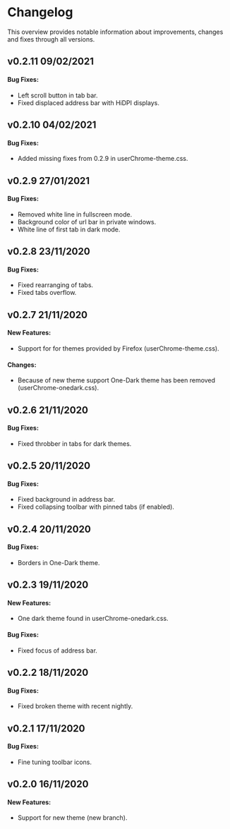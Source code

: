 # Changelog

This overview provides notable information about improvements, changes and fixes through all versions.

## v0.2.11 09/02/2021

#### Bug Fixes:

- Left scroll button in tab bar.
- Fixed displaced address bar with HiDPI displays.

## v0.2.10 04/02/2021

#### Bug Fixes:

- Added missing fixes from 0.2.9 in userChrome-theme.css.

## v0.2.9 27/01/2021

#### Bug Fixes:

- Removed white line in fullscreen mode.
- Background color of url bar in private windows.
- White line of first tab in dark mode.

## v0.2.8 23/11/2020

#### Bug Fixes:

- Fixed rearranging of tabs.
- Fixed tabs overflow.

## v0.2.7 21/11/2020

#### New Features:

- Support for for themes provided by Firefox (userChrome-theme.css).

#### Changes:

- Because of new theme support One-Dark theme has been removed (userChrome-onedark.css).

## v0.2.6 21/11/2020

#### Bug Fixes:

- Fixed throbber in tabs for dark themes.

## v0.2.5 20/11/2020

#### Bug Fixes:

- Fixed background in address bar.
- Fixed collapsing toolbar with pinned tabs (if enabled).

## v0.2.4 20/11/2020

#### Bug Fixes:

- Borders in One-Dark theme.

## v0.2.3 19/11/2020

#### New Features:

- One dark theme found in userChrome-onedark.css.

#### Bug Fixes:

- Fixed focus of address bar.

## v0.2.2 18/11/2020

#### Bug Fixes:

- Fixed broken theme with recent nightly.

## v0.2.1 17/11/2020

#### Bug Fixes:

- Fine tuning toolbar icons.

## v0.2.0 16/11/2020

#### New Features:

- Support for new theme (new branch).